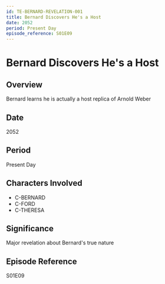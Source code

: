 ```yaml
---
id: TE-BERNARD-REVELATION-001
title: Bernard Discovers He's a Host
date: 2052
period: Present Day
episode_reference: S01E09
---
```


# Bernard Discovers He's a Host

## Overview
Bernard learns he is actually a host replica of Arnold Weber

## Date
2052

## Period
Present Day

## Characters Involved
- C-BERNARD
- C-FORD
- C-THERESA

## Significance
Major revelation about Bernard's true nature

## Episode Reference
S01E09
